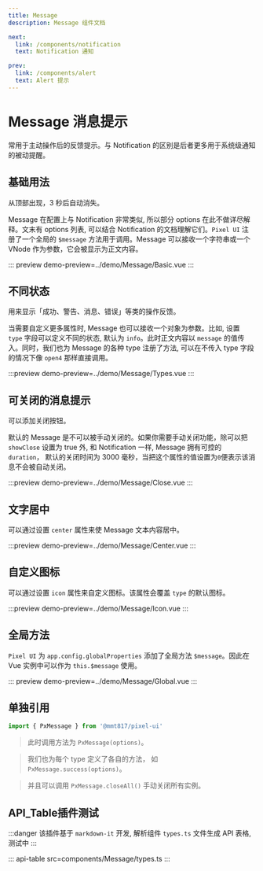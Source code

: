 ```yaml
---
title: Message
description: Message 组件文档

next:
  link: /components/notification
  text: Notification 通知

prev:
  link: /components/alert
  text: Alert 提示
---
```


# Message 消息提示

常用于主动操作后的反馈提示。与 Notification 的区别是后者更多用于系统级通知的被动提醒。

## 基础用法

从顶部出现，3 秒后自动消失。

Message 在配置上与 Notification 非常类似, 所以部分 options 在此不做详尽解释。文末有 options 列表, 可以结合 Notification 的文档理解它们。`Pixel UI` 注册了一个全局的 `$message` 方法用于调用。Message 可以接收一个字符串或一个 VNode 作为参数，它会被显示为正文内容。

::: preview
demo-preview=../demo/Message/Basic.vue
:::

## 不同状态

用来显示「成功、警告、消息、错误」等类的操作反馈。

当需要自定义更多属性时, Message 也可以接收一个对象为参数。比如, 设置 `type` 字段可以定义不同的状态, 默认为 `info`。此时正文内容以 `message` 的值传入。同时，我们也为 Message 的各种 type 注册了方法, 可以在不传入 type 字段的情况下像 `open4` 那样直接调用。

:::preview
demo-preview=../demo/Message/Types.vue
:::

## 可关闭的消息提示

可以添加关闭按钮。

默认的 Message 是不可以被手动关闭的。如果你需要手动关闭功能，除可以把 `showClose` 设置为 true 外, 和 Notification 一样, Message 拥有可控的 `duration`， 默认的关闭时间为 3000 毫秒，当把这个属性的值设置为`0`便表示该消息不会被自动关闭。

:::preview
demo-preview=../demo/Message/Close.vue
:::

## 文字居中

可以通过设置 `center` 属性来使 Message 文本内容居中。

:::preview
demo-preview=../demo/Message/Center.vue
:::

## 自定义图标

可以通过设置 `icon` 属性来自定义图标。该属性会覆盖 `type` 的默认图标。

:::preview
demo-preview=../demo/Message/Icon.vue
:::

## 全局方法​

`Pixel UI` 为 `app.config.globalProperties` 添加了全局方法 `$message`。因此在 Vue 实例中可以作为 `this.$message` 使用。

::: preview
demo-preview=../demo/Message/Global.vue
:::

## 单独引用

```ts
import { PxMessage } from '@mmt817/pixel-ui'
```

> 此时调用方法为 `PxMessage(options)`。

> 我们也为每个 type 定义了各自的方法，
> 如 `PxMessage.success(options)`。

> 并且可以调用 `PxMessage.closeAll()` 手动关闭所有实例。

## API_Table插件测试

:::danger
该插件基于 `markdown-it` 开发, 解析组件 `types.ts` 文件生成 API 表格, 测试中
:::

::: api-table src=components/Message/types.ts
:::

